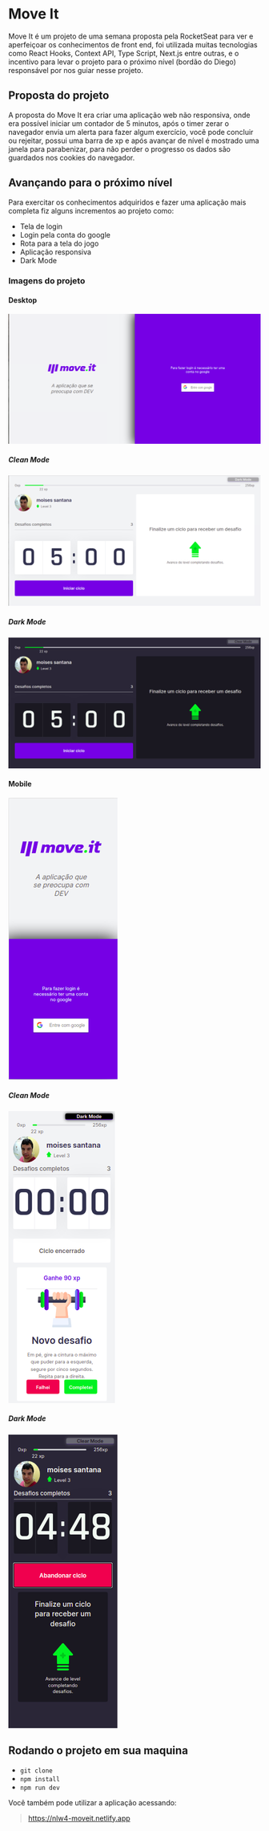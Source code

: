 # Move It

Move It é um projeto de uma semana proposta pela RocketSeat para ver e aperfeiçoar os conhecimentos de front end, foi utilizada muitas tecnologias como React Hooks, Context API, Type Script, Next.js entre outras, e o incentivo para levar o projeto para o próximo nível (bordão do Diego) responsável por nos guiar nesse projeto.

## Proposta do projeto

A proposta do Move It era criar uma aplicação web não responsiva, onde era possível iniciar um contador de 5 minutos, após o timer zerar o navegador envia um alerta para fazer algum exercício, você pode concluir ou rejeitar, possui uma barra de xp e após avançar de nível é mostrado uma janela para parabenizar, para não perder o progresso os dados são guardados nos cookies do navegador.
## Avançando para o próximo nível

Para exercitar os conhecimentos adquiridos e fazer uma aplicação mais completa fiz alguns incrementos ao projeto como:

- Tela de login
- Login pela conta do google
- Rota para a tela do jogo
- Aplicação responsiva
- Dark Mode

### Imagens do projeto

#### Desktop

![Tela de Login](./imagem1-login.png)

##### Clean Mode

![Tela game Clean Mode](./imagem1-game-clear.png)

##### Dark Mode

![Tela game Dark Mode](./imagem1-game-dark.png)

#### Mobile

![tela de Login](./imagem2-login.png)

##### Clean Mode

![Tela game Clean Mode](./imagem2-game-clear.png)

##### Dark Mode

![Tela game Dark Mode](./imagem2-game-dark.png)

## Rodando o projeto em sua maquina

- ``` git clone ```
- ``` npm install ```
- ``` npm run dev ```

Você também pode utilizar a aplicação acessando:

> https://nlw4-moveit.netlify.app
